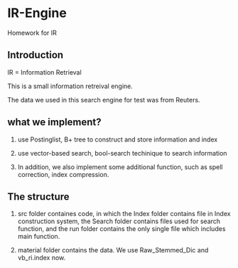 # IR-Engine
Homework for IR

## Introduction

IR = Information Retrieval

This is a small information retreival engine.

The data we used in this search engine for test was from Reuters.

## what we implement?

1. use Postinglist, B+ tree to construct and store information and index

2. use vector-based search, bool-search techinique to search information

3. In addition, we also implement some additional function, such as spell correction, index compression.

## The structure

1. src folder containes code, in which the Index folder contains file in Index construction system, the Search folder contains files used for search function, and the run folder contains the only single file which includes main function.

2. material folder contains the data. We use Raw_Stemmed_Dic and vb_ri.index now.

